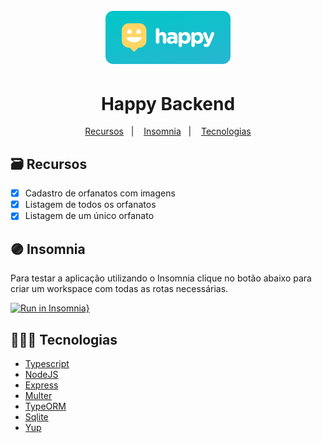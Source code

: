 <h1 align="center">
  <br />
  <img alt="Happy" src="../github/happy-logo.svg" width="200px" />
</h1>

<h1 align="center">Happy Backend</h1>

<p align="center">
  <a href="#-recursos">Recursos</a>&nbsp;&nbsp;&nbsp;|&nbsp;&nbsp;&nbsp;
  <a href="#-insomnia">Insomnia</a>&nbsp;&nbsp;&nbsp;|&nbsp;&nbsp;&nbsp;
  <a href="#-tecnologias">Tecnologias</a>
</p>

## 🗃 Recursos

- [x] Cadastro de orfanatos com imagens
- [x] Listagem de todos os orfanatos
- [x] Listagem de um único orfanato

## 🟣 Insomnia

Para testar a aplicação utilizando o Insomnia clique no botão abaixo para criar um workspace com todas as rotas necessárias.

[![Run in Insomnia}](https://insomnia.rest/images/run.svg)](https://insomnia.rest/run/?label=Happy%20-%20NLW%20%233&uri=https%3A%2F%2Fgithub.com%2Fmarcosribeirodacunha%2Fhappy%2Fblob%2Fmaster%2Fgithub%2Finsomnia_workspace.json)

## 👨🏽‍💻 Tecnologias

- [Typescript](https://www.typescriptlang.org/)
- [NodeJS](https://nodejs.org/en/)
- [Express](https://expressjs.com/pt-br/)
- [Multer](https://www.npmjs.com/package/multer)
- [TypeORM](https://typeorm.io/#/)
- [Sqlite](https://www.sqlite.org/index.html)
- [Yup](https://www.npmjs.com/package/yup)
